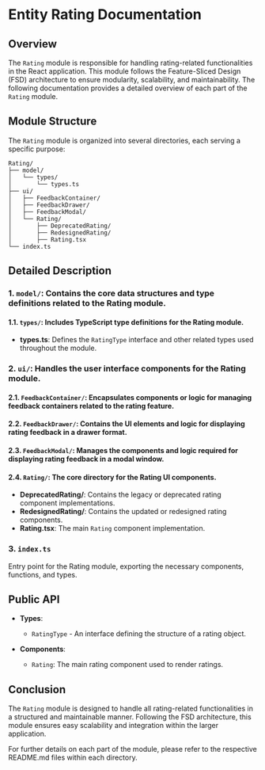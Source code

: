 # Entity Rating Documentation

## Overview
The `Rating` module is responsible for handling rating-related functionalities in the React application. This module follows the Feature-Sliced Design (FSD) architecture to ensure modularity, scalability, and maintainability. The following documentation provides a detailed overview of each part of the `Rating` module.

## Module Structure

The `Rating` module is organized into several directories, each serving a specific purpose:
```text
Rating/
├── model/
│   └── types/
│       └── types.ts
├── ui/
│   ├── FeedbackContainer/
│   ├── FeedbackDrawer/
│   ├── FeedbackModal/
│   └── Rating/
│       ├── DeprecatedRating/
│       ├── RedesignedRating/
│       ├── Rating.tsx
└── index.ts
```
## Detailed Description

### 1. `model/`: Contains the core data structures and type definitions related to the Rating module.

#### 1.1. `types/`: Includes TypeScript type definitions for the Rating module.
- **types.ts**: Defines the `RatingType` interface and other related types used throughout the module.

### 2. `ui/`: Handles the user interface components for the Rating module.

#### 2.1. `FeedbackContainer/`: Encapsulates components or logic for managing feedback containers related to the rating feature.

#### 2.2. `FeedbackDrawer/`: Contains the UI elements and logic for displaying rating feedback in a drawer format.

#### 2.3. `FeedbackModal/`: Manages the components and logic required for displaying rating feedback in a modal window.

#### 2.4. `Rating/`: The core directory for the Rating UI components.
- **DeprecatedRating/**: Contains the legacy or deprecated rating component implementations.
- **RedesignedRating/**: Contains the updated or redesigned rating components.
- **Rating.tsx**: The main `Rating` component implementation.

### 3. `index.ts`
Entry point for the Rating module, exporting the necessary components, functions, and types.

## Public API

- **Types**:
    - `RatingType` - An interface defining the structure of a rating object.

- **Components**:
    - `Rating`: The main rating component used to render ratings.


## Conclusion
The `Rating` module is designed to handle all rating-related functionalities in a structured and maintainable manner. Following the FSD architecture, this module ensures easy scalability and integration within the larger application.

For further details on each part of the module, please refer to the respective README.md files within each directory.
